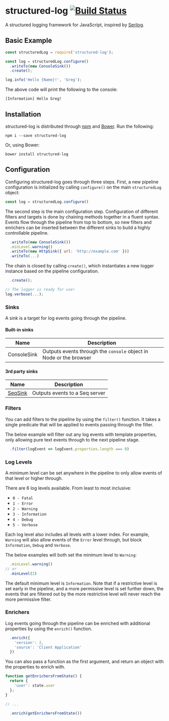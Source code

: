 # structured-log [![Build Status](https://travis-ci.org/structured-log/structured-log.svg)](https://travis-ci.org/structured-log/structured-log)

A structured logging framework for JavaScript, inspired by [Serilog](http://serilog.net/).

## Basic Example

```js
const structuredLog = require('structured-log');

const log = structuredLog.configure()
  .writeTo(new ConsoleSink())
  .create();

log.info('Hello {Name}!', 'Greg');
```

The above code will print the following to the console:

    [Information] Hello Greg!

## Installation

structured-log is distributed through [npm](https://www.npmjs.com/package/structured-log) and [Bower](https://bower.io/). Run the following:

    npm i --save structured-log

Or, using Bower:

    bower install structured-log

## Configuration

Configuring structured-log goes through three steps. First, a new pipeline
configuration is initialized by calling `configure()` on the main
`structuredLog` object:

```js
const log = structuredLog.configure()
```

The second step is the main configuration step. Configuration of different
filters and targets is done by chaining methods together in a fluent syntax.
Events flow through the pipeline from top to bottom, so new filters and
enrichers can be inserted between the different sinks to build a highly
controllable pipeline.

```js
  .writeTo(new ConsoleSink())
  .minLevel.warning()
  .writeTo(new HttpSink({ url: 'http://example.com' }))
  .writeTo(...)
```

The chain is closed by calling `create()`, which instantiates a new logger
instance based on the pipeline configuration.

```js
  .create();

// The logger is ready for use!
log.verbose(...);
```

### Sinks

A sink is a target for log events going through the pipeline.

#### Built-in sinks
|Name|Description|
|---|---|
|ConsoleSink|Outputs events through the `console` object in Node or the browser|

#### 3rd party sinks
|Name|Description|
|---|---|
|[SeqSink](https://github.com/Wedvich/structured-log-seq-sink)|Outputs events to a Seq server|

### Filters

You can add filters to the pipeline by using the `filter()` function. It takes
a single predicate that will be applied to events passing through the filter.

The below example will filter out any log events with template properties, only
allowing pure text events through to the next pipeline stage.

```js
  .filter(logEvent => logEvent.properties.length === 0)
```

### Log Levels

A minimum level can be set anywhere in the pipeline to only allow events of that
level or higher through.

There are 6 log levels available. From least to most inclusive:
- `0 - Fatal`
- `1 - Error`
- `2 - Warning`
- `3 - Information`
- `4 - Debug`
- `5 - Verbose`

Each log level also includes all levels with a lower index. For example, `Warning` will also
allow events of the `Error` level through, but block `Information`, `Debug` and
`Verbose`.

The below examples will both set the minimum level to `Warning`:

```js
  .minLevel.warning()
// or
  .minLevel(2)
```

The default minimum level is `Information`. Note that if a restrictive level is set early in the pipeline,
and a more permissive level is set further down, the events that are filtered out by the more restrictive level
will never reach the more permissive filter.

### Enrichers

Log events going through the pipeline can be enriched with additional properties
by using the `enrich()` function.

```js
  .enrich({
    'version': 2,
    'source': 'Client Application'
  })
```

You can also pass a function as the first argument, and return an object with
the properties to enrich with.

```js
function getEnrichersFromState() {
  return {
    'user': state.user
  };
}

// ...

  .enrich(getEnrichersFromState())

```
